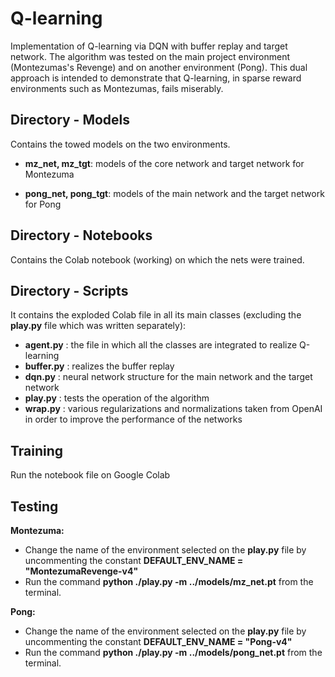 # Q-learning

Implementation of Q-learning via DQN with buffer replay and target network. The algorithm was tested on the main project environment (Montezumas's Revenge) and on another environment (Pong). This dual approach is intended to demonstrate that Q-learning, in sparse reward environments such as Montezumas, fails miserably.

## Directory - Models

Contains the towed models on the two environments.

- __mz_net, mz_tgt__: models of the core network and target network for Montezuma

- __pong_net, pong_tgt__: models of the main network and the target network for Pong


## Directory - Notebooks

Contains the Colab notebook (working) on which the nets were trained.

## Directory - Scripts

It contains the exploded Colab file in all its main classes (excluding the __play.py__ file which was written separately):

- __agent.py__ : the file in which all the classes are integrated to realize Q-learning
- __buffer.py__ : realizes the buffer replay
- __dqn.py__ : neural network structure for the main network and the target network
- __play.py__ : tests the operation of the algorithm
- __wrap.py__ : various regularizations and normalizations taken from OpenAI in order to improve the performance of the networks

## Training
Run the notebook file on Google Colab

## Testing
__Montezuma:__
- Change the name of the environment selected on the __play.py__ file by uncommenting the constant __DEFAULT_ENV_NAME = "MontezumaRevenge-v4"__
- Run the command __python ./play.py -m ../models/mz_net.pt__ from the terminal.

__Pong:__
- Change the name of the environment selected on the __play.py__ file by uncommenting the constant __DEFAULT_ENV_NAME = "Pong-v4"__
- Run the command __python ./play.py -m ../models/pong_net.pt__ from the terminal.